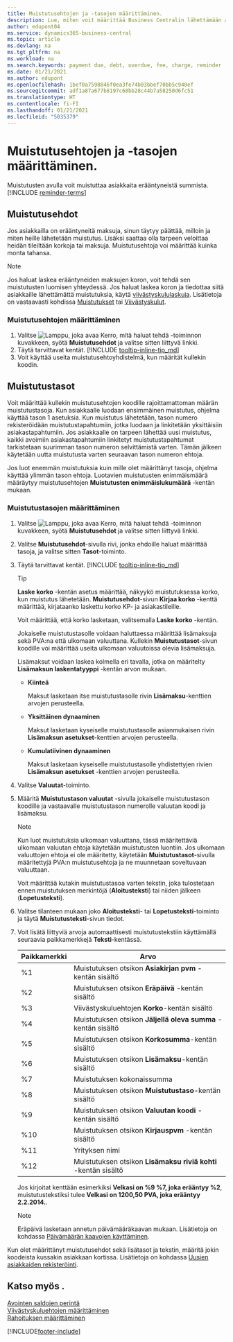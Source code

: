 ```yaml
---
title: Muistutusehtojen ja -tasojen määrittäminen.
description: Lue, miten voit määrittää Business Centralin lähettämään asiakkaalle muistutuksen erääntyvästä maksusta ja miten maksuun lisätään myöhästymismaksu.
author: edupont04
ms.service: dynamics365-business-central
ms.topic: article
ms.devlang: na
ms.tgt_pltfrm: na
ms.workload: na
ms.search.keywords: payment due, debt, overdue, fee, charge, reminder
ms.date: 01/21/2021
ms.author: edupont
ms.openlocfilehash: 1bef0a7598846f0ea3fe74b03bbef70bb5c940ef
ms.sourcegitcommit: adf1a87a677b8197c68bb28c44b7a58250d6fc51
ms.translationtype: HT
ms.contentlocale: fi-FI
ms.lasthandoff: 01/21/2021
ms.locfileid: "5035379"
---
```

# <a name="set-up-reminder-terms-and-levels"></a>Muistutusehtojen ja -tasojen määrittäminen.

Muistutusten avulla voit muistuttaa asiakkaita erääntyneistä summista. [!INCLUDE [reminder-terms](includes/reminder-terms.md)]

## <a name="reminder-terms"></a>Muistutusehdot

Jos asiakkailla on erääntyneitä maksuja, sinun täytyy päättää, milloin ja miten heille lähetetään muistutus. Lisäksi saattaa olla tarpeen veloittaa heidän tileiltään korkoja tai maksuja. Muistutusehtoja voi määrittää kuinka monta tahansa.  

> [!NOTE]
> Jos haluat laskea erääntyneiden maksujen koron, voit tehdä sen muistutusten luomisen yhteydessä. Jos haluat laskea koron ja tiedottaa siitä asiakkaille lähettämättä muistutuksia, käytä [viivästyskululaskuja](finance-setup-finance-charges.md). Lisätietoja on vastaavasti kohdissa [Muistutukset](receivables-collect-outstanding-balances.md#reminders) tai [Viivästyskulut](receivables-collect-outstanding-balances.md#finance-charges).

### <a name="to-set-up-reminder-terms"></a>Muistutusehtojen määrittäminen

1. Valitse ![Lamppu, joka avaa Kerro, mitä haluat tehdä -toiminnon](media/ui-search/search_small.png "Kerro, mitä haluat tehdä") kuvakkeen, syötä **Muistutusehdot** ja valitse sitten liittyvä linkki.  
2. Täytä tarvittavat kentät. [!INCLUDE [tooltip-inline-tip_md](includes/tooltip-inline-tip_md.md)]  
3. Voit käyttää useita muistutusehtoyhdistelmä, kun määrität kullekin koodin.

## <a name="reminder-levels"></a>Muistutustasot

Voit määrittää kullekin muistutusehtojen koodille rajoittamattoman määrän muistutustasoja. Kun asiakkaalle luodaan ensimmäinen muistutus, ohjelma käyttää tason 1 asetuksia. Kun muistutus lähetetään, tason numero rekisteröidään muistutustapahtumiin, jotka luodaan ja linkitetään yksittäisiin asiakastapahtumiin. Jos asiakkaalle on tarpeen lähettää uusi muistutus, kaikki avoimiin asiakastapahtumiin linkitetyt muistutustapahtumat tarkistetaan suurimman tason numeron selvittämistä varten. Tämän jälkeen käytetään uutta muistutusta varten seuraavan tason numeron ehtoja.

Jos luot enemmän muistutuksia kuin mille olet määrittänyt tasoja, ohjelma käyttää ylimmän tason ehtoja. Luotavien muistutusten enimmäismäärä määräytyy muistutusehtojen **Muistutusten enimmäislukumäärä** -kentän mukaan.

### <a name="to-set-up-reminder-levels"></a>Muistutustasojen määrittäminen

1. Valitse ![Lamppu, joka avaa Kerro, mitä haluat tehdä -toiminnon](media/ui-search/search_small.png "Kerro, mitä haluat tehdä") kuvakkeen, syötä **Muistutusehdot** ja valitse sitten liittyvä linkki.  
2. Valitse **Muistutusehdot**-sivulla rivi, jonka ehdoille haluat määrittää tasoja, ja valitse sitten **Tasot**-toiminto.  
3. Täytä tarvittavat kentät. [!INCLUDE [tooltip-inline-tip_md](includes/tooltip-inline-tip_md.md)]  

    > [!TIP]
    > **Laske korko** -kentän asetus määrittää, näkyykö muistutuksessa korko, kun muistutus lähetetään. **Muistutusehdot**-sivun **Kirjaa korko** -kenttä määrittää, kirjataanko laskettu korko KP- ja asiakastileille.
    >
    > Voit määrittää, että korko lasketaan, valitsemalla **Laske korko** -kentän.

    Jokaiselle muistutustasolle voidaan haluttaessa määrittää lisämaksuja sekä PVA:na että ulkomaan valuuttana. Kullekin **Muistutustasot**-sivun koodille voi määrittää useita ulkomaan valuutoissa olevia lisämaksuja.  

    Lisämaksut voidaan laskea kolmella eri tavalla, jotka on määritelty **Lisämaksun laskentatyyppi** -kentän arvon mukaan.  

    - **Kiinteä**

        Maksut lasketaan itse muistutustasolle rivin **Lisämaksu**-kenttien arvojen perusteella.  
    - **Yksittäinen dynaaminen**

        Maksut lasketaan kyseiselle muistutustasolle asianmukaisen rivin **Lisämaksun asetukset**-kenttien arvojen perusteella.
    - **Kumulatiivinen dynaaminen**

        Maksut lasketaan kyseiselle muistutustasolle yhdistettyjen rivien **Lisämaksun asetukset** -kenttien arvojen perusteella.

4. Valitse **Valuutat**-toiminto.
5. Määritä **Muistutustason valuutat** -sivulla jokaiselle muistutustason koodille ja vastaavalle muistutustason numerolle valuutan koodi ja lisämaksu.

    > [!NOTE]  
    > Kun luot muistutuksia ulkomaan valuuttana, tässä määritettäviä ulkomaan valuutan ehtoja käytetään muistutusten luontiin. Jos ulkomaan valuuttojen ehtoja ei ole määritetty, käytetään **Muistutustasot**-sivulla määritettyjä PVA:n muistutusehtoja ja ne muunnetaan soveltuvaan valuuttaan.

    Voit määrittää kutakin muistutustasoa varten tekstin, joka tulostetaan ennen muistutuksen merkintöjä (**Aloitusteksti**) tai niiden jälkeen (**Lopetusteksti**).

6. Valitse tilanteen mukaan joko **Aloitusteksti**- tai **Lopetusteksti**-toiminto ja täytä **Muistutusteksti**-sivun tiedot.
7. Voit lisätä liittyviä arvoja automaattisesti muistutustekstiin käyttämällä seuraavia paikkamerkkejä **Teksti**-kentässä.  

    |Paikkamerkki|Arvo|  
    |-----------------|-----------|  
    |%1|Muistutuksen otsikon **Asiakirjan pvm** -kentän sisältö|  
    |%2|Muistutuksen otsikon **Eräpäivä** -kentän sisältö|  
    |%3|Viivästyskuluehtojen **Korko**-kentän sisältö|  
    |%4|Muistutuksen otsikon **Jäljellä oleva summa** -kentän sisältö|  
    |%5|Muistutuksen otsikon **Korkosumma**-kentän sisältö|  
    |%6|Muistutuksen otsikon **Lisämaksu**-kentän sisältö|  
    |%7|Muistutuksen kokonaissumma|  
    |%8|Muistutuksen otsikon **Muistutustaso**-kentän sisältö|  
    |%9|Muistutuksen otsikon **Valuutan koodi** -kentän sisältö|  
    |%10|Muistutuksen otsikon **Kirjauspvm** -kentän sisältö|  
    |%11|Yrityksen nimi|  
    |%12|Muistutuksen otsikon **Lisämaksu riviä kohti** -kentän sisältö|  

    Jos kirjoitat kenttään esimerkiksi **Velkasi on %9 %7, joka erääntyy %2**, muistutustekstiksi tulee **Velkasi on 1200,50 PVA, joka erääntyy 2.2.2014.**.

    > [!NOTE]
    > Eräpäivä lasketaan annetun päivämääräkaavan mukaan. Lisätietoja on kohdassa [Päivämäärän kaavojen käyttäminen](ui-enter-date-ranges.md#using-date-formulas).

Kun olet määrittänyt muistutusehdot sekä lisätasot ja tekstin, määritä jokin koodeista kussakin asiakkaan kortissa. Lisätietoja on kohdassa [Uusien asiakkaiden rekisteröinti](sales-how-register-new-customers.md).  

## <a name="see-also"></a>Katso myös .

[Avointen saldojen perintä](receivables-collect-outstanding-balances.md)  
[Viivästyskuluehtojen määrittäminen](finance-setup-finance-charges.md)  
[Rahoituksen määrittäminen](finance-setup-finance.md)  


[!INCLUDE[footer-include](includes/footer-banner.md)]